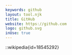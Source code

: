 ```yaml
---
keywords: github
layout: tool.njk
title: GitHub
website: https://github.com
logo: github.svg
inUse: true
---
```


::wikipedia{id=18545292}